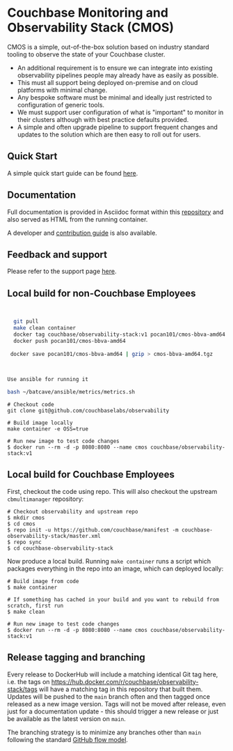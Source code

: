 # Couchbase Monitoring and Observability Stack (CMOS)

CMOS is a simple, out-of-the-box solution based on industry standard tooling to observe the state of your Couchbase cluster.
* An additional requirement is to ensure we can integrate into existing observability pipelines people may already have as easily as possible.
* This must all support being deployed on-premise and on cloud platforms with minimal change.
* Any bespoke software must be minimal and ideally just restricted to configuration of generic tools.
* We must support user configuration of what is "important" to monitor in their clusters although with best practice defaults provided.
* A simple and often upgrade pipeline to support frequent changes and updates to the solution which are then easy to roll out for users.

## Quick Start

A simple quick start guide can be found [here](./docs/modules/ROOT/pages/quickstart.adoc).

## Documentation

Full documentation is provided in Asciidoc format within this [repository](./docs/modules/ROOT/pages/index.adoc) and also served as HTML from the running container.

A developer and [contribution guide](./CONTRIBUTING.md) is also available.

## Feedback and support

Please refer to the support page [here](./docs/modules/ROOT/pages/support.adoc).

## Local build for non-Couchbase Employees

```bash


  git pull
  make clean container
  docker tag couchbase/observability-stack:v1 pocan101/cmos-bbva-amd64
  docker push pocan101/cmos-bbva-amd64
 
 docker save pocan101/cmos-bbva-amd64 | gzip > cmos-bbva-amd64.tgz
 
 
```

```bash 
Use ansible for running it

bash ~/batcave/ansible/metrics/metrics.sh
```


```
# Checkout code
git clone git@github.com/couchbaselabs/observability

# Build image locally
make container -e OSS=true

# Run new image to test code changes
$ docker run --rm -d -p 8080:8080 --name cmos couchbase/observability-stack:v1
```

## Local build for Couchbase Employees

First, checkout the code using repo. This will also checkout the upstream `cbmultimanager` repository:

```
# Checkout observability and upstream repo
$ mkdir cmos
$ cd cmos
$ repo init -u https://github.com/couchbase/manifest -m couchbase-observability-stack/master.xml
$ repo sync
$ cd couchbase-observability-stack
```

Now produce a local build. Running `make container` runs a script which packages everything in the repo into an image, which can deployed locally:

```
# Build image from code
$ make container

# If something has cached in your build and you want to rebuild from scratch, first run
$ make clean

# Run new image to test code changes
$ docker run --rm -d -p 8080:8080 --name cmos couchbase/observability-stack:v1
```

## Release tagging and branching
Every release to DockerHub will include a matching identical Git tag here, i.e. the tags on https://hub.docker.com/r/couchbase/observability-stack/tags will have a matching tag in this repository that built them.
Updates will be pushed to the `main` branch often and then tagged once released as a new image version.
Tags will not be moved after release, even just for a documentation update - this should trigger a new release or just be available as the latest version on `main`.

The branching strategy is to minimize any branches other than `main` following the standard [GitHub flow model](https://guides.github.com/introduction/flow/).

